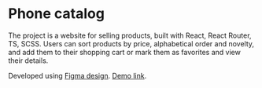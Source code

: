 # Phone catalog

The project is a website for selling products, built with React, React Router, TS, SCSS. Users can sort products by price, alphabetical order and novelty, and add them to their shopping cart or mark them as favorites and view their details.

Developed using [Figma design](https://www.figma.com/file/uEetgWenSRxk9jgiym6Yzp/Phone-catalog-redesign?node-id=1%3A2).
[Demo link](https://panianchuk.github.io/react_phone-catalog/).

